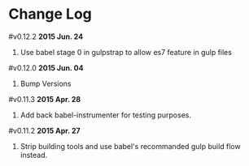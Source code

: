 Change Log
===

#v0.12.2
**2015 Jun. 24**

1. Use babel stage 0 in gulpstrap to allow es7 feature in gulp files

#v0.12.0
**2015 Jun. 04**

1. Bump Versions

#v0.11.3
**2015 Apr. 28**

1. Add back babel-instrumenter for testing purposes.

#v0.11.2
**2015 Apr. 27**

1. Strip building tools and use babel's recommanded gulp build flow instead.
